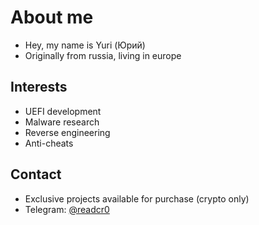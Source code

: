 # About me
- Hey, my name is Yuri (Юрий)
- Originally from russia, living in europe

## Interests

- UEFI development  
- Malware research  
- Reverse engineering  
- Anti-cheats

## Contact

- Exclusive projects available for purchase (crypto only)  
- Telegram: [@readcr0](https://t.me/readcr0)
